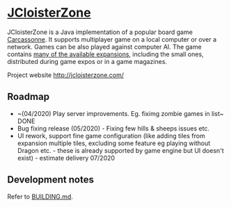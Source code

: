 # [JCloisterZone](http://jcloisterzone.com/)


JCloisterZone is a Java implementation of a popular board game [Carcassonne](https://en.wikipedia.org/wiki/Carcassonne_(board_game)).
It supports multiplayer game on a local computer or over a network.
Games can be also played against computer AI.
The game contains [many of the available expansions](http://www.boardgamegeek.com/boardgame/822/carcassonne), including the small ones, distributed during game expos or in a game magazines.

Project website http://jcloisterzone.com/

## Roadmap

- ~(04/2020) Play server improvements. Eg. fiximg zombie games in list~ DONE
- Bug fixing release (05/2020) - Fixing few hills & sheeps issues etc.
- UI rework, support fine game configuration (like adding tiles from expansion multiple tiles, excluding some feature eg playing without Dragon etc. - these is already supported by game engine
but UI doesn't exist) - estimate delivery 07/2020


## Development notes

Refer to [BUILDING.md](./BUILDING.md).

